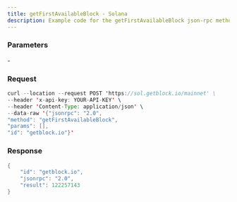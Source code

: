 ```yaml
---
title: getFirstAvailableBlock - Solana
description: Example code for the getFirstAvailableBlock json-rpc method. Сomplete guide on how to use getFirstAvailableBlock json-rpc in GetBlock.io Web3 documentation.
---
```


### Parameters


\-

### Request

``` java
curl --location --request POST 'https://sol.getblock.io/mainnet' \ 
--header 'x-api-key: YOUR-API-KEY' \ 
--header 'Content-Type: application/json' \ 
--data-raw '{"jsonrpc": "2.0",
"method": "getFirstAvailableBlock",
"params": [],
"id": "getblock.io"}'
```

###  Response

``` java
{
    "id": "getblock.io",
    "jsonrpc": "2.0",
    "result": 122257143
}
```

